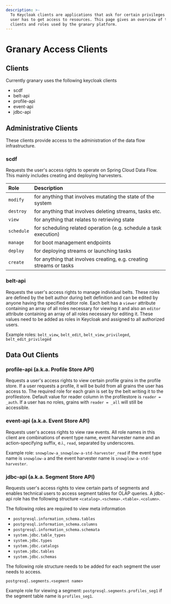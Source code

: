 ```yaml
---
description: >-
  To Keycloak clients are applications that ask for certain privileges (roles) a
  user has to get access to resources. This page gives an overview of the
  clients and roles used by the granary platform.
---
```


# Granary Access Clients

## Clients

Currently granary uses the following keycloak clients

* scdf
* belt-api
* profile-api
* event-api
* jdbc-api

## Administrative Clients

These clients provide access to the administration of the data flow infrastructure.

### scdf

Requests the user's access rights to operate on Spring Cloud Data Flow. This mainly includes creating and deploying harvesters.

| Role | Description |
| :--- | :--- |
| `modify` | for anything that involves mutating the state of the system |
| `destroy` | for anything that involves deleting streams, tasks etc. |
| `view` | for anything that relates to retrieving state |
| `schedule` | for scheduling related operation \(e.g. schedule a task execution\) |
| `manage` | for boot management endpoints |
| `deploy` | for deploying streams or launching tasks |
| `create` | for anything that involves creating, e.g. creating streams or tasks |

### belt-api

Requests the user's access rights to manage individual belts. These roles are defined by the belt author during belt definition and can be edited by anyone having the specified editor role. Each belt has a `viewer` attribute containing an array of all roles necessary for viewing it and also an `editor` attribute containing an array of all roles necessary for editing it. These values need to be added as roles in Keycloak and assigned to all authorized users.

Example roles: `belt_view`, `belt_edit`, `belt_view_privileged`, `belt_edit_privileged`

## Data Out Clients

### profile-api \(a.k.a. Profile Store API\)

Requests a user's access rights to view certain profile grains in the profile store. If a user requests a profile, it will be build from all grains the user has access to. The required role for each grain is set by the belt writing it to the profilestore. Default value for reader column in the profilestore is `reader = _auth`. If a user has no roles, grains with `reader = _all` will still be accessible.

### event-api \(a.k.a. Event Store API\)

Requests user's access rights to view raw events. All role names in this client are combinations of event type name, event harvester name and an action-specifying suffix, e.i., `read`, separated by underscores.

Example role: `snowplow-a_snowplow-a-std-harvester_read` if the event type name is `snowplow-a` and the event harvester name is `snowplow-a-std-harvester`. 

### jdbc-api \(a.k.a. Segment Store API\)

Requests user's access rights to view certain parts of segments and enables technical users to access segment tables for OLAP queries. A jdbc-api role has the following structure  `<catalog>.<schema>.<table>.<column>`.

The following roles are required to view meta information

* `postgresql.information_schema.tables`
* `postgresql.information_schema.columns`
* `postgresql.information_schema.schemata`
* `system.jdbc.table_types`
* `system.jdbc.types`
* `system.jdbc.catalogs`
* `system.jdbc.tables`
* `system.jdbc.schemas`

The following role structure needs to be added for each segment the user needs to access.

`postgresql.segments.<segment name>`

Example role for viewing a segment: `postgresql.segments.profiles_seg1` if the segment table name is `profiles_seg1`.



